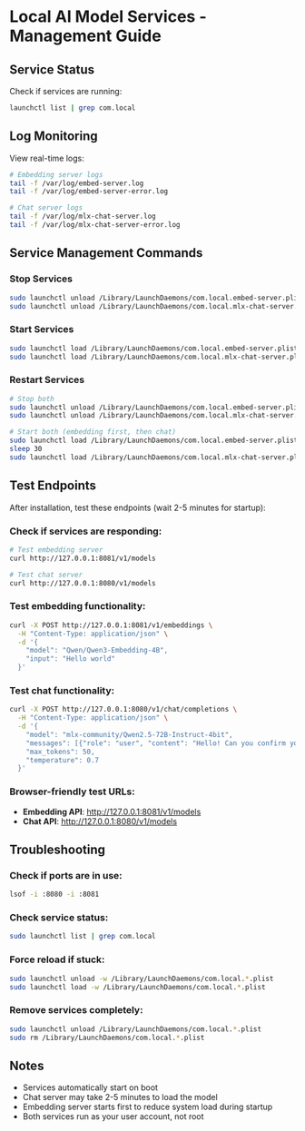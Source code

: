 # Local AI Model Services - Management Guide

## Service Status
Check if services are running:
```bash
launchctl list | grep com.local
```

## Log Monitoring
View real-time logs:
```bash
# Embedding server logs
tail -f /var/log/embed-server.log
tail -f /var/log/embed-server-error.log

# Chat server logs  
tail -f /var/log/mlx-chat-server.log
tail -f /var/log/mlx-chat-server-error.log
```

## Service Management Commands

### Stop Services
```bash
sudo launchctl unload /Library/LaunchDaemons/com.local.embed-server.plist
sudo launchctl unload /Library/LaunchDaemons/com.local.mlx-chat-server.plist
```

### Start Services  
```bash
sudo launchctl load /Library/LaunchDaemons/com.local.embed-server.plist
sudo launchctl load /Library/LaunchDaemons/com.local.mlx-chat-server.plist
```

### Restart Services
```bash
# Stop both
sudo launchctl unload /Library/LaunchDaemons/com.local.embed-server.plist
sudo launchctl unload /Library/LaunchDaemons/com.local.mlx-chat-server.plist

# Start both (embedding first, then chat)
sudo launchctl load /Library/LaunchDaemons/com.local.embed-server.plist
sleep 30
sudo launchctl load /Library/LaunchDaemons/com.local.mlx-chat-server.plist
```

## Test Endpoints
After installation, test these endpoints (wait 2-5 minutes for startup):

### Check if services are responding:
```bash
# Test embedding server
curl http://127.0.0.1:8081/v1/models

# Test chat server  
curl http://127.0.0.1:8080/v1/models
```

### Test embedding functionality:
```bash
curl -X POST http://127.0.0.1:8081/v1/embeddings \
  -H "Content-Type: application/json" \
  -d '{
    "model": "Qwen/Qwen3-Embedding-4B",
    "input": "Hello world"
  }'
```

### Test chat functionality:
```bash
curl -X POST http://127.0.0.1:8080/v1/chat/completions \
  -H "Content-Type: application/json" \
  -d '{
    "model": "mlx-community/Qwen2.5-72B-Instruct-4bit",
    "messages": [{"role": "user", "content": "Hello! Can you confirm you are working?"}],
    "max_tokens": 50,
    "temperature": 0.7
  }'
```

### Browser-friendly test URLs:
- **Embedding API**: http://127.0.0.1:8081/v1/models
- **Chat API**: http://127.0.0.1:8080/v1/models

## Troubleshooting

### Check if ports are in use:
```bash
lsof -i :8080 -i :8081
```

### Check service status:
```bash
sudo launchctl list | grep com.local
```

### Force reload if stuck:
```bash
sudo launchctl unload -w /Library/LaunchDaemons/com.local.*.plist
sudo launchctl load -w /Library/LaunchDaemons/com.local.*.plist
```

### Remove services completely:
```bash
sudo launchctl unload /Library/LaunchDaemons/com.local.*.plist
sudo rm /Library/LaunchDaemons/com.local.*.plist
```

## Notes
- Services automatically start on boot
- Chat server may take 2-5 minutes to load the model
- Embedding server starts first to reduce system load during startup
- Both services run as your user account, not root 